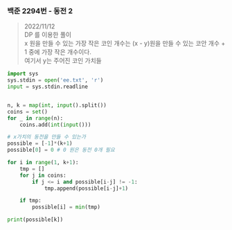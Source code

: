 ### 백준 2294번 - 동전 2

> 2022/11/12 <br>
> DP 를 이용한 풀이 <br>
> x 원을 만들 수 있는 가장 작은 코인 개수는 (x - y)원을 만들 수 있는 코안 개수 + 1 중에 가장 작은 개수이다.<br>
> 여기서 y는 주어진 코인 가치들


```python
import sys
sys.stdin = open('ee.txt', 'r')
input = sys.stdin.readline


n, k = map(int, input().split())
coins = set()
for _ in range(n):
    coins.add(int(input()))

# x가치의 동전을 만들 수 있는가
possible = [-1]*(k+1)
possible[0] = 0 # 0 원은 동전 0개 필요

for i in range(1, k+1):
    tmp = []
    for j in coins:
        if j <= i and possible[i-j] != -1:
            tmp.append(possible[i-j]+1)

    if tmp:
        possible[i] = min(tmp)

print(possible[k])
```